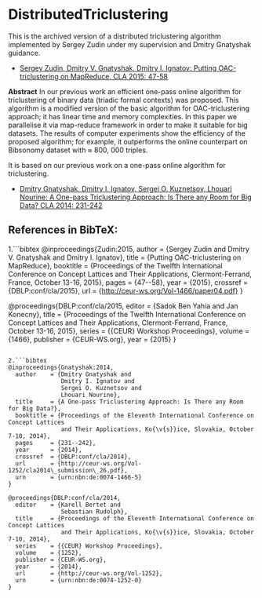 # DistributedTriclustering


This is the archived version of a distributed triclustering algorithm implemented by Sergey Zudin under my supervision and Dmitry Gnatyshak guidance.

* [Sergey Zudin, Dmitry V. Gnatyshak, Dmitry I. Ignatov: Putting OAC-triclustering on MapReduce. CLA 2015: 47-58](http://ceur-ws.org/Vol-1466/paper04.pdf)

**Abstract**
In our previous work an efficient one-pass online algorithm for triclustering of binary data (triadic formal contexts) was proposed. This algorithm is a modified version of the basic algorithm for OAC-triclustering approach; it has linear time and memory complexities. In this paper we parallelise it via map-reduce framework in order to make it suitable for big datasets. The results of computer experiments show the efficiency of the proposed algorithm; for example, it outperforms the online counterpart on Bibsonomy dataset with ≈ 800, 000 triples.


It is based on our previous work on a one-pass online algorithm for triclustering.

* [Dmitry Gnatyshak, Dmitry I. Ignatov, Sergei O. Kuznetsov, Lhouari Nourine: A One-pass Triclustering Approach: Is There any Room for Big Data? CLA 2014: 231-242](http://ceur-ws.org/Vol-1252/cla2014_submission_26.pdf)


## References in BibTeX:

1.```bibtex
@inproceedings{Zudin:2015,
  author    = {Sergey Zudin and
               Dmitry V. Gnatyshak and
               Dmitry I. Ignatov},
  title     = {Putting OAC-triclustering on MapReduce},
  booktitle = {Proceedings of the Twelfth International Conference on Concept Lattices
               and Their Applications, Clermont-Ferrand, France, October 13-16, 2015},
  pages     = {47--58},
  year      = {2015},
  crossref  = {DBLP:conf/cla/2015},
  url       = {http://ceur-ws.org/Vol-1466/paper04.pdf}
}

@proceedings{DBLP:conf/cla/2015,
  editor    = {Sadok Ben Yahia and
               Jan Konecny},
  title     = {Proceedings of the Twelfth International Conference on Concept Lattices
               and Their Applications, Clermont-Ferrand, France, October 13-16, 2015},
  series    = {{CEUR} Workshop Proceedings},
  volume    = {1466},
  publisher = {CEUR-WS.org},
  year      = {2015}
}
```

2.```bibtex
@inproceedings{Gnatyshak:2014,
  author    = {Dmitry Gnatyshak and
               Dmitry I. Ignatov and
               Sergei O. Kuznetsov and
               Lhouari Nourine},
  title     = {A One-pass Triclustering Approach: Is There any Room for Big Data?},
  booktitle = {Proceedings of the Eleventh International Conference on Concept Lattices
               and Their Applications, Ko{\v{s}}ice, Slovakia, October 7-10, 2014},
  pages     = {231--242},
  year      = {2014},
  crossref  = {DBLP:conf/cla/2014},
  url       = {http://ceur-ws.org/Vol-1252/cla2014\_submission\_26.pdf},
  urn       = {urn:nbn:de:0074-1466-5}
}

@proceedings{DBLP:conf/cla/2014,
  editor    = {Karell Bertet and
               Sebastian Rudolph},
  title     = {Proceedings of the Eleventh International Conference on Concept Lattices
               and Their Applications, Ko{\v{s}}ice, Slovakia, October 7-10, 2014},
  series    = {{CEUR} Workshop Proceedings},
  volume    = {1252},
  publisher = {CEUR-WS.org},
  year      = {2014},
  url       = {http://ceur-ws.org/Vol-1252},
  urn       = {urn:nbn:de:0074-1252-0}
}
```



